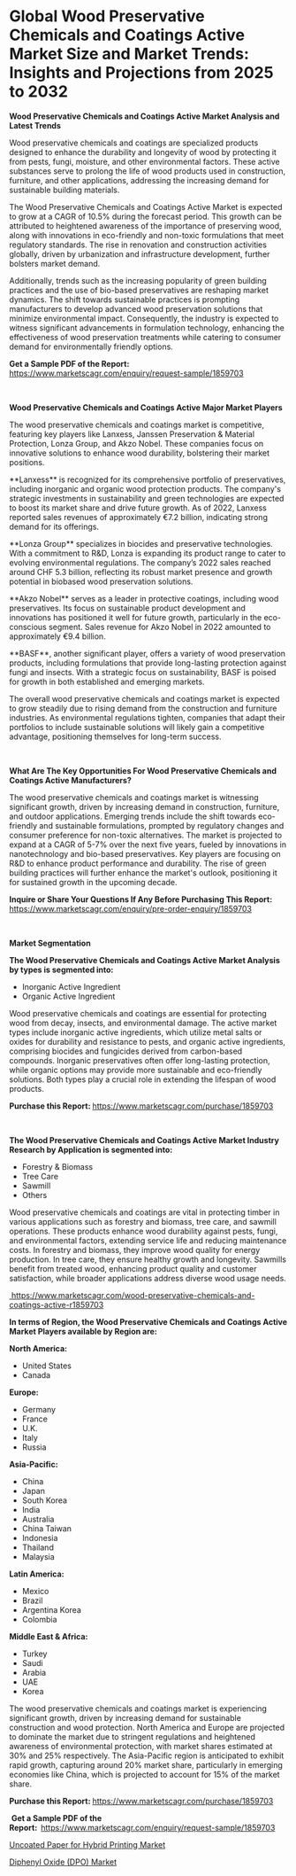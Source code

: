 <p><h1>Global Wood Preservative Chemicals and Coatings Active Market Size and Market Trends: Insights and Projections from 2025 to 2032</h1></p><p><strong>Wood Preservative Chemicals and Coatings Active Market Analysis and Latest Trends</strong></p>
<p><p>Wood preservative chemicals and coatings are specialized products designed to enhance the durability and longevity of wood by protecting it from pests, fungi, moisture, and other environmental factors. These active substances serve to prolong the life of wood products used in construction, furniture, and other applications, addressing the increasing demand for sustainable building materials.</p><p>The Wood Preservative Chemicals and Coatings Active Market is expected to grow at a CAGR of 10.5% during the forecast period. This growth can be attributed to heightened awareness of the importance of preserving wood, along with innovations in eco-friendly and non-toxic formulations that meet regulatory standards. The rise in renovation and construction activities globally, driven by urbanization and infrastructure development, further bolsters market demand.</p><p>Additionally, trends such as the increasing popularity of green building practices and the use of bio-based preservatives are reshaping market dynamics. The shift towards sustainable practices is prompting manufacturers to develop advanced wood preservation solutions that minimize environmental impact. Consequently, the industry is expected to witness significant advancements in formulation technology, enhancing the effectiveness of wood preservation treatments while catering to consumer demand for environmentally friendly options.</p></p>
<p><strong>Get a Sample PDF of the Report:&nbsp;</strong> <a href="https://www.marketscagr.com/enquiry/request-sample/1859703?utm_campaign=2106&utm_medium=2&utm_source=Github&utm_content=ia&utm_term=03042025&utm_id=wood-preservative-chemicals-and-coatings-active">https://www.marketscagr.com/enquiry/request-sample/1859703</a></p>
<p>&nbsp;</p>
<p><strong>Wood Preservative Chemicals and Coatings Active Major Market Players</strong></p>
<p><p>The wood preservative chemicals and coatings market is competitive, featuring key players like Lanxess, Janssen Preservation & Material Protection, Lonza Group, and Akzo Nobel. These companies focus on innovative solutions to enhance wood durability, bolstering their market positions.</p><p>**Lanxess** is recognized for its comprehensive portfolio of preservatives, including inorganic and organic wood protection products. The company's strategic investments in sustainability and green technologies are expected to boost its market share and drive future growth. As of 2022, Lanxess reported sales revenues of approximately €7.2 billion, indicating strong demand for its offerings.</p><p>**Lonza Group** specializes in biocides and preservative technologies. With a commitment to R&D, Lonza is expanding its product range to cater to evolving environmental regulations. The company’s 2022 sales reached around CHF 5.3 billion, reflecting its robust market presence and growth potential in biobased wood preservation solutions.</p><p>**Akzo Nobel** serves as a leader in protective coatings, including wood preservatives. Its focus on sustainable product development and innovations has positioned it well for future growth, particularly in the eco-conscious segment. Sales revenue for Akzo Nobel in 2022 amounted to approximately €9.4 billion.</p><p>**BASF**, another significant player, offers a variety of wood preservation products, including formulations that provide long-lasting protection against fungi and insects. With a strategic focus on sustainability, BASF is poised for growth in both established and emerging markets.</p><p>The overall wood preservative chemicals and coatings market is expected to grow steadily due to rising demand from the construction and furniture industries. As environmental regulations tighten, companies that adapt their portfolios to include sustainable solutions will likely gain a competitive advantage, positioning themselves for long-term success.</p></p>
<p>&nbsp;</p>
<p><strong>What Are The Key Opportunities For Wood Preservative Chemicals and Coatings Active Manufacturers?</strong></p>
<p><p>The wood preservative chemicals and coatings market is witnessing significant growth, driven by increasing demand in construction, furniture, and outdoor applications. Emerging trends include the shift towards eco-friendly and sustainable formulations, prompted by regulatory changes and consumer preference for non-toxic alternatives. The market is projected to expand at a CAGR of 5-7% over the next five years, fueled by innovations in nanotechnology and bio-based preservatives. Key players are focusing on R&D to enhance product performance and durability. The rise of green building practices will further enhance the market's outlook, positioning it for sustained growth in the upcoming decade.</p></p>
<p><strong>Inquire or Share Your Questions If Any Before Purchasing This Report:</strong> <a href="https://www.marketscagr.com/enquiry/pre-order-enquiry/1859703?utm_campaign=2106&utm_medium=2&utm_source=Github&utm_content=ia&utm_term=03042025&utm_id=wood-preservative-chemicals-and-coatings-active">https://www.marketscagr.com/enquiry/pre-order-enquiry/1859703</a></p>
<p>&nbsp;</p>
<p><strong>Market Segmentation</strong></p>
<p><strong>The Wood Preservative Chemicals and Coatings Active Market Analysis by types is segmented into:</strong></p>
<p><ul><li>Inorganic Active Ingredient</li><li>Organic Active Ingredient</li></ul></p>
<p><p>Wood preservative chemicals and coatings are essential for protecting wood from decay, insects, and environmental damage. The active market types include inorganic active ingredients, which utilize metal salts or oxides for durability and resistance to pests, and organic active ingredients, comprising biocides and fungicides derived from carbon-based compounds. Inorganic preservatives often offer long-lasting protection, while organic options may provide more sustainable and eco-friendly solutions. Both types play a crucial role in extending the lifespan of wood products.</p></p>
<p><strong>Purchase this Report:&nbsp;</strong><a href="https://www.marketscagr.com/purchase/1859703?utm_campaign=2106&utm_medium=2&utm_source=Github&utm_content=ia&utm_term=03042025&utm_id=wood-preservative-chemicals-and-coatings-active">https://www.marketscagr.com/purchase/1859703</a></p>
<p>&nbsp;</p>
<p><strong>The Wood Preservative Chemicals and Coatings Active Market Industry Research by Application is segmented into:</strong></p>
<p><ul><li>Forestry & Biomass</li><li>Tree Care</li><li>Sawmill</li><li>Others</li></ul></p>
<p><p>Wood preservative chemicals and coatings are vital in protecting timber in various applications such as forestry and biomass, tree care, and sawmill operations. These products enhance wood durability against pests, fungi, and environmental factors, extending service life and reducing maintenance costs. In forestry and biomass, they improve wood quality for energy production. In tree care, they ensure healthy growth and longevity. Sawmills benefit from treated wood, enhancing product quality and customer satisfaction, while broader applications address diverse wood usage needs.</p></p>
<p><a href="https://www.marketscagr.com/wood-preservative-chemicals-and-coatings-active-r1859703?utm_campaign=2106&utm_medium=2&utm_source=Github&utm_content=ia&utm_term=03042025&utm_id=wood-preservative-chemicals-and-coatings-active">&nbsp;https://www.marketscagr.com/wood-preservative-chemicals-and-coatings-active-r1859703</a></p>
<p><strong>In terms of Region, the Wood Preservative Chemicals and Coatings Active Market Players available by Region are:</strong></p>
<p>
    <p> <strong> North America: </strong>
        <ul>
            <li>United States</li>
            <li>Canada</li>
        </ul>
        </p> 
    <p> <strong> Europe: </strong>
        <ul>
            <li>Germany</li>
            <li>France</li>
            <li>U.K.</li>
            <li>Italy</li>
            <li>Russia</li>
        </ul>
        </p> 
    <p> <strong> Asia-Pacific: </strong>
        <ul>
            <li>China</li>
            <li>Japan</li>
            <li>South Korea</li>
            <li>India</li>
            <li>Australia</li>
            <li>China Taiwan</li>
            <li>Indonesia</li>
            <li>Thailand</li>
            <li>Malaysia</li>
        </ul>
        </p> 
    <p> <strong> Latin America: </strong>
        <ul>
            <li>Mexico</li>
            <li>Brazil</li>
            <li>Argentina Korea</li>
            <li>Colombia</li>
        </ul>
        </p> 
    <p> <strong> Middle East & Africa: </strong>
        <ul>
            <li>Turkey</li>
            <li>Saudi</li>
            <li>Arabia</li>
            <li>UAE</li>
            <li>Korea</li>
        </ul>
    </p>
    </p>
<p><p>The wood preservative chemicals and coatings market is experiencing significant growth, driven by increasing demand for sustainable construction and wood protection. North America and Europe are projected to dominate the market due to stringent regulations and heightened awareness of environmental protection, with market shares estimated at 30% and 25% respectively. The Asia-Pacific region is anticipated to exhibit rapid growth, capturing around 20% market share, particularly in emerging economies like China, which is projected to account for 15% of the market share.</p></p>
<p><strong>Purchase this Report: </strong><a href="https://www.marketscagr.com/purchase/1859703?utm_campaign=2106&utm_medium=2&utm_source=Github&utm_content=ia&utm_term=03042025&utm_id=wood-preservative-chemicals-and-coatings-active">https://www.marketscagr.com/purchase/1859703</a></p>
<p>&nbsp;<strong>Get a Sample PDF of the Report:&nbsp;&nbsp;</strong><a href="https://www.marketscagr.com/enquiry/request-sample/1859703?utm_campaign=2106&utm_medium=2&utm_source=Github&utm_content=ia&utm_term=03042025&utm_id=wood-preservative-chemicals-and-coatings-active">https://www.marketscagr.com/enquiry/request-sample/1859703</a></p>
<p><strong></strong></p>
<p><p><a href="https://github.com/YashRP12/Market-Research-Report-List-7/blob/main/uncoated-paper-for-hybrid-printing-market.md?utm_campaign=2106&utm_medium=2&utm_source=Github&utm_content=ia&utm_term=03042025&utm_id=wood-preservative-chemicals-and-coatings-active">Uncoated Paper for Hybrid Printing Market</a></p><p><a href="https://github.com/fallalenoswG/Market-Research-Report-List-1/blob/main/diphenyl-oxide-dpo-market.md?utm_campaign=2106&utm_medium=2&utm_source=Github&utm_content=ia&utm_term=03042025&utm_id=wood-preservative-chemicals-and-coatings-active">Diphenyl Oxide (DPO) Market</a></p></p>